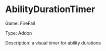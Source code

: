 # AbilityDurationTimer
Game: FireFall

Type: Addon

Description: a visual timer for ability durations
